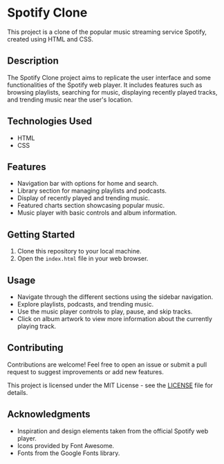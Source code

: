 # Spotify Clone

This project is a clone of the popular music streaming service Spotify, created using HTML and CSS.

## Description

The Spotify Clone project aims to replicate the user interface and some functionalities of the Spotify web player. It includes features such as browsing playlists, searching for music, displaying recently played tracks, and trending music near the user's location.

## Technologies Used

- HTML
- CSS

## Features

- Navigation bar with options for home and search.
- Library section for managing playlists and podcasts.
- Display of recently played and trending music.
- Featured charts section showcasing popular music.
- Music player with basic controls and album information.

## Getting Started

1. Clone this repository to your local machine.
2. Open the `index.html` file in your web browser.

## Usage

- Navigate through the different sections using the sidebar navigation.
- Explore playlists, podcasts, and trending music.
- Use the music player controls to play, pause, and skip tracks.
- Click on album artwork to view more information about the currently playing track.

## Contributing

Contributions are welcome! Feel free to open an issue or submit a pull request to suggest improvements or add new features.

[//]: ## (License)

This project is licensed under the MIT License - see the [LICENSE](LICENSE) file for details.

## Acknowledgments

- Inspiration and design elements taken from the official Spotify web player.
- Icons provided by Font Awesome.
- Fonts from the Google Fonts library.
